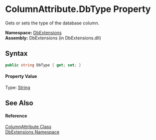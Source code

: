 ColumnAttribute.DbType Property
===============================
Gets or sets the type of the database column.

**Namespace:** [DbExtensions][1]  
**Assembly:** DbExtensions (in DbExtensions.dll)

Syntax
------

```csharp
public string DbType { get; set; }
```

#### Property Value
Type: [String][2]

See Also
--------

#### Reference
[ColumnAttribute Class][3]  
[DbExtensions Namespace][1]  

[1]: ../README.md
[2]: http://msdn.microsoft.com/en-us/library/s1wwdcbf
[3]: README.md
